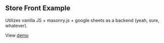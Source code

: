 ## Store Front Example

Utilizes vanilla JS + masonry.js + google sheets as a backend (yeah, sure, whatever).

View [demo](https://codepen.io/phileflanagan/live/VzemmL)
